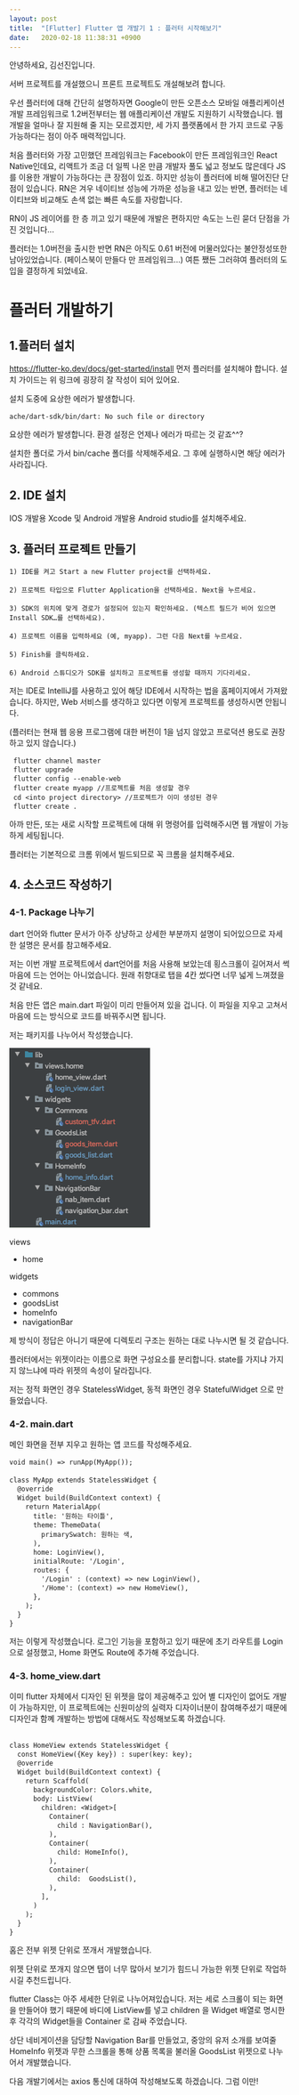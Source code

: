 ```yaml
---
layout: post
title:  "[Flutter] Flutter 앱 개발기 1 : 플러터 시작해보기"
date:   2020-02-18 11:38:31 +0900
---
```


안녕하세요, 김선진입니다.

서버 프로젝트를 개설했으니 프론트 프로젝트도 개설해보려 합니다.

우선 플러터에 대해 간단히 설명하자면 Google이 만든 오픈소스 모바일 애플리케이션 개발 프레임워크로 1.2버전부터는 웹 애플리케이션 개발도 지원하기 시작했습니다.
웹개발을 얼마나 잘 지원해 줄 지는 모르겠지만, 세 가지 플랫폼에서 한 가지 코드로 구동 가능하다는 점이 아주 매력적입니다.

처음 플러터와 가장 고민했던 프레임워크는 Facebook이 만든 프레임워크인 React Native인데요, 리액트가 조금 더 일찍 나온 만큼 개발자 풀도 넓고 정보도 많은데다
JS를 이용한 개발이 가능하다는 큰 장점이 있죠. 하지만 성능이 플러터에 비해 떨어진단 단점이 있습니다.
RN은 겨우 네이티브 성능에 가까운 성능을 내고 있는 반면,
플러터는 네이티브와 비교해도 손색 없는 빠른 속도를 자랑합니다.

RN이 JS 레이어를 한 층 끼고 있기 때문에 개발은 편하지만 속도는 느린 묻더 단점을 가진 것입니다...

플러터는 1.0버전을 출시한 반면 RN은 아직도 0.61 버전에 머물러있다는 불안정성또한 남아있었습니다. (페이스북이 만들다 만 프레임워크...)
여튼 쨌든 그러햐여 플러터의 도입을 결정하게 되었네요.

# 플러터 개발하기
## 1.플러터 설치
https://flutter-ko.dev/docs/get-started/install
먼저 플러터를 설치해야 합니다. 설치 가이드는 위 링크에 굉장히 잘 작성이 되어 있어요.

설치 도중에 요상한 에러가 발생합니다.
```
ache/dart-sdk/bin/dart: No such file or directory
```
요상한 에러가 발생합니다. 환경 설정은 언제나 에러가 따르는 것 같죠^^?

설치한 폴더로 가서 bin/cache 폴더를 삭제해주세요. 그 후에 실행하시면 해당 에러가 사라집니다.

## 2. IDE 설치
IOS 개발용 Xcode 및 Android 개발용 Android studio를 설치해주세요.

## 3. 플러터 프로젝트 만들기

```
1) IDE를 켜고 Start a new Flutter project를 선택하세요.

2) 프로젝트 타입으로 Flutter Application을 선택하세요. Next을 누르세요.

3) SDK의 위치에 맞게 경로가 설정되어 있는지 확인하세요. (텍스트 필드가 비어 있으면 Install SDK…를 선택하세요).

4) 프로젝트 이름을 입력하세요 (예, myapp). 그런 다음 Next를 누르세요.

5) Finish를 클릭하세요.

6) Android 스튜디오가 SDK를 설치하고 프로젝트를 생성할 때까지 기다리세요.
```

저는 IDE로 IntelliJ를 사용하고 있어 해당 IDE에서 시작하는 법을 홈페이지에서 가져왔습니다.
하지만, Web 서비스를 생각하고 있다면 이렇게 프로젝트를 생성하시면 안됩니다.

(플러터는 현재 웹 응용 프로그램에 대한 버전이 1을 넘지 않았고 프로덕션 용도로 권장하고 있지 않습니다.)

```
 flutter channel master
 flutter upgrade
 flutter config --enable-web
 flutter create myapp //프로젝트를 처음 생성할 경우
 cd <into project directory> //프로젝트가 이미 생성된 경우
 flutter create .
```

아까 만든, 또는 새로 시작할 프로젝트에 대해 위 명령어를 입력해주시면 웹 개발이 가능하게 세팅됩니다.

플러터는 기본적으로 크롬 위에서 빌드되므로 꼭 크롬을 설치해주세요. 

## 4. 소스코드 작성하기
### 4-1. Package 나누기
dart 언어와 flutter 문서가 아주 상냥하고 상세한 부분까지 설명이 되어있으므로 
자세한 설명은 문서를 참고해주세요.

저는 이번 개발 프로젝트에서 dart언어를 처음 사용해 보았는데 횡스크롤이 길어져서 썩 마음에 드는 언어는 아니었습니다.
원래 취향대로 탭을 4칸 썼다면 너무 넓게 느껴졌을 것 같네요.

처음 만든 앱은 main.dart 파일이 미리 만들어져 있을 겁니다.
이 파일을 지우고 고쳐서 마음에 드는 방식으로 코드를 바꿔주시면 됩니다.

저는 패키지를 나누어서 작성했습니다.

![프로젝트 구조](../img/posts/project.png)

views
- home

widgets
- commons
- goodsList
- homeInfo
- navigationBar

제 방식이 정답은 아니기 때문에 디렉토리 구조는 원하는 대로 나누시면 될 것 같습니다.

플러터에서는 위젯이라는 이름으로 화면 구성요소를 분리합니다.
state를 가지냐 가지지 않느냐에 따라 위젯의 속성이 달라집니다.

저는 정적 화면인 경우 StatelessWidget, 동적 화면인 경우 StatefulWidget 으로 만들었습니다.

### 4-2. main.dart
메인 화면을 전부 지우고 원하는 앱 코드를 작성해주세요.

```
void main() => runApp(MyApp());

class MyApp extends StatelessWidget {
  @override
  Widget build(BuildContext context) {
    return MaterialApp(
      title: '원하는 타이틀',
      theme: ThemeData(
        primarySwatch: 원하는 색,
      ),
      home: LoginView(),
      initialRoute: '/Login',
      routes: {
        '/Login' : (context) => new LoginView(),
        '/Home': (context) => new HomeView(),
      },
    );
  }
}
```

저는 이렇게 작성했습니다. 로그인 기능을 포함하고 있기 때문에 초기 라우트를 Login으로 설정했고,
Home 화면도 Route에 추가해 주었습니다.


### 4-3. home_view.dart
이미 flutter 자체에서 디자인 된 위젯을 많이 제공해주고 있어 별 디자인이 없어도 개발이 가능하지만,
이 프로젝트에는 신원미상의 실력자 디자이너분이 참여해주셨기 때문에 디자인과 함꼐 개발하는 방법에 대해서도
작성해보도록 하겠습니다.

```

class HomeView extends StatelessWidget {
  const HomeView({Key key}) : super(key: key);
  @override
  Widget build(BuildContext context) {
    return Scaffold(
      backgroundColor: Colors.white,
      body: ListView(
        children: <Widget>[
          Container(
            child : NavigationBar(),
          ),
          Container(
            child: HomeInfo(),
          ),
          Container(
            child:  GoodsList(),
          ),
        ],
      )
    );
  }
}

```
홈은 전부 위젯 단위로 쪼개서 개발했습니다.

위젯 단위로 쪼개지 않으면 탭이 너무 많아서 보기가 힘드니 가능한 위젯 단위로 작업하시길 추천드립니다.

flutter Class는 아주 세세한 단위로 나누어져있습니다.
저는 세로 스크롤이 되는 화면을 만들어야 했기 때문에 바디에 ListView를 넣고 children 을 Widget 배열로
명시한 후 각각의 Widget들을 Container 로 감싸 주었습니다. 


상단 네비게이션을 담당할 Navigation Bar를 만들었고, 중앙의 유저 소개를 보여줄 HomeInfo 위젯과
무한 스크롤을 통해 상품 목록을 불러올 GoodsList 위젯으로 나누어서 개발했습니다.

다음 개발기에서는 axios 통신에 대하여 작성해보도록 하겠습니다.
그럼 이만!
